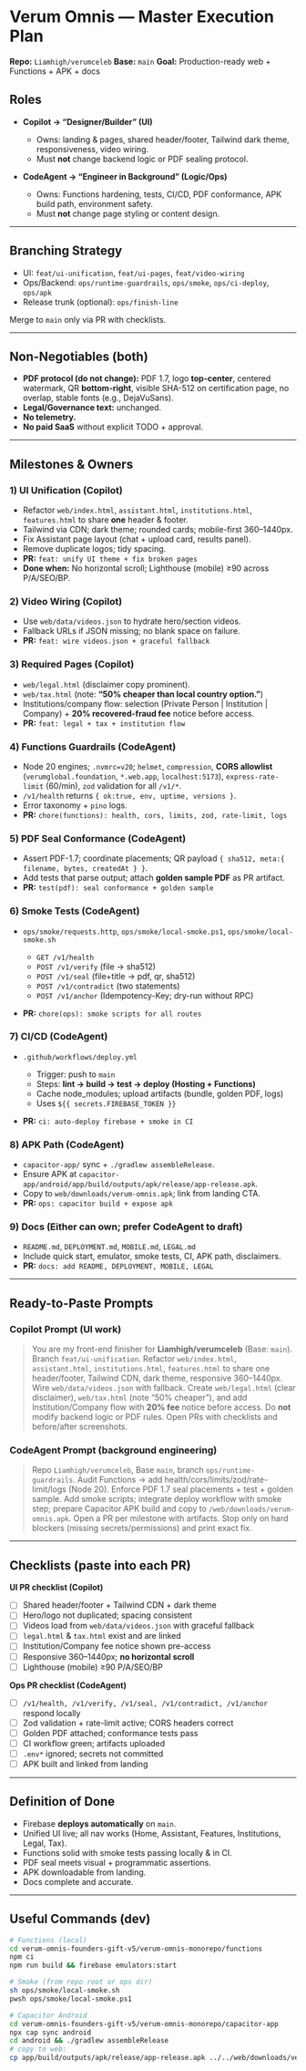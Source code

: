 # Verum Omnis — Master Execution Plan

**Repo:** `Liamhigh/verumceleb`
**Base:** `main`
**Goal:** Production-ready web + Functions + APK + docs

## Roles

* **Copilot → “Designer/Builder” (UI)**

  * Owns: landing & pages, shared header/footer, Tailwind dark theme, responsiveness, video wiring.
  * Must **not** change backend logic or PDF sealing protocol.

* **CodeAgent → “Engineer in Background” (Logic/Ops)**

  * Owns: Functions hardening, tests, CI/CD, PDF conformance, APK build path, environment safety.
  * Must **not** change page styling or content design.

---

## Branching Strategy

* UI: `feat/ui-unification`, `feat/ui-pages`, `feat/video-wiring`
* Ops/Backend: `ops/runtime-guardrails`, `ops/smoke`, `ops/ci-deploy`, `ops/apk`
* Release trunk (optional): `ops/finish-line`

Merge to `main` only via PR with checklists.

---

## Non-Negotiables (both)

* **PDF protocol (do not change):** PDF 1.7, logo **top-center**, centered watermark, QR **bottom-right**, visible SHA-512 on certification page, no overlap, stable fonts (e.g., DejaVuSans).
* **Legal/Governance text:** unchanged.
* **No telemetry.**
* **No paid SaaS** without explicit TODO + approval.

---

## Milestones & Owners

### 1) UI Unification (Copilot)

* Refactor `web/index.html`, `assistant.html`, `institutions.html`, `features.html` to share **one** header & footer.
* Tailwind via CDN; dark theme; rounded cards; mobile-first 360–1440px.
* Fix Assistant page layout (chat + upload card, results panel).
* Remove duplicate logos; tidy spacing.
* **PR:** `feat: unify UI theme + fix broken pages`
* **Done when:** No horizontal scroll; Lighthouse (mobile) ≥90 across P/A/SEO/BP.

### 2) Video Wiring (Copilot)

* Use `web/data/videos.json` to hydrate hero/section videos.
* Fallback URLs if JSON missing; no blank space on failure.
* **PR:** `feat: wire videos.json + graceful fallback`

### 3) Required Pages (Copilot)

* `web/legal.html` (disclaimer copy prominent).
* `web/tax.html` (note: **“50% cheaper than local country option.”**)
* Institutions/company flow: selection (Private Person | Institution | Company) + **20% recovered-fraud fee** notice before access.
* **PR:** `feat: legal + tax + institution flow`

### 4) Functions Guardrails (CodeAgent)

* Node 20 engines; `.nvmrc=v20`; `helmet`, `compression`, **CORS allowlist** (`verumglobal.foundation`, `*.web.app`, `localhost:5173`), `express-rate-limit` (60/min), `zod` validation for all `/v1/*`.
* `/v1/health` returns `{ ok:true, env, uptime, versions }`.
* Error taxonomy + `pino` logs.
* **PR:** `chore(functions): health, cors, limits, zod, rate-limit, logs`

### 5) PDF Seal Conformance (CodeAgent)

* Assert PDF-1.7; coordinate placements; QR payload `{ sha512, meta:{ filename, bytes, createdAt } }`.
* Add tests that parse output; attach **golden sample PDF** as PR artifact.
* **PR:** `test(pdf): seal conformance + golden sample`

### 6) Smoke Tests (CodeAgent)

* `ops/smoke/requests.http`, `ops/smoke/local-smoke.ps1`, `ops/smoke/local-smoke.sh`

  * `GET /v1/health`
  * `POST /v1/verify` (file → sha512)
  * `POST /v1/seal` (file+title → pdf, qr, sha512)
  * `POST /v1/contradict` (two statements)
  * `POST /v1/anchor` (Idempotency-Key; dry-run without RPC)
* **PR:** `chore(ops): smoke scripts for all routes`

### 7) CI/CD (CodeAgent)

* `.github/workflows/deploy.yml`

  * Trigger: push to `main`
  * Steps: **lint → build → test → deploy (Hosting + Functions)**
  * Cache node_modules; upload artifacts (bundle, golden PDF, logs)
  * Uses `${{ secrets.FIREBASE_TOKEN }}`
* **PR:** `ci: auto-deploy firebase + smoke in CI`

### 8) APK Path (CodeAgent)

* `capacitor-app/` sync + `./gradlew assembleRelease`.
* Ensure APK at `capacitor-app/android/app/build/outputs/apk/release/app-release.apk`.
* Copy to `web/downloads/verum-omnis.apk`; link from landing CTA.
* **PR:** `ops: capacitor build + expose apk`

### 9) Docs (Either can own; prefer CodeAgent to draft)

* `README.md`, `DEPLOYMENT.md`, `MOBILE.md`, `LEGAL.md`
* Include quick start, emulator, smoke tests, CI, APK path, disclaimers.
* **PR:** `docs: add README, DEPLOYMENT, MOBILE, LEGAL`

---

## Ready-to-Paste Prompts

### Copilot Prompt (UI work)

> You are my front-end finisher for **Liamhigh/verumceleb** (Base: `main`).
> Branch `feat/ui-unification`. Refactor `web/index.html`, `assistant.html`, `institutions.html`, `features.html` to share one header/footer, Tailwind CDN, dark theme, responsive 360–1440px. Wire `web/data/videos.json` with fallback. Create `web/legal.html` (clear disclaimer), `web/tax.html` (note “50% cheaper”), and add Institution/Company flow with **20% fee** notice before access. Do **not** modify backend logic or PDF rules. Open PRs with checklists and before/after screenshots.

### CodeAgent Prompt (background engineering)

> Repo `Liamhigh/verumceleb`, Base `main`, branch `ops/runtime-guardrails`.
> Audit Functions → add health/cors/limits/zod/rate-limit/logs (Node 20). Enforce PDF 1.7 seal placements + test + golden sample. Add smoke scripts; integrate deploy workflow with smoke step; prepare Capacitor APK build and copy to `/web/downloads/verum-omnis.apk`. Open a PR per milestone with artifacts. Stop only on hard blockers (missing secrets/permissions) and print exact fix.

---

## Checklists (paste into each PR)

**UI PR checklist (Copilot)**

* [ ] Shared header/footer + Tailwind CDN + dark theme
* [ ] Hero/logo not duplicated; spacing consistent
* [ ] Videos load from `web/data/videos.json` with graceful fallback
* [ ] `legal.html` & `tax.html` exist and are linked
* [ ] Institution/Company fee notice shown pre-access
* [ ] Responsive 360–1440px; **no horizontal scroll**
* [ ] Lighthouse (mobile) ≥90 P/A/SEO/BP

**Ops PR checklist (CodeAgent)**

* [ ] `/v1/health, /v1/verify, /v1/seal, /v1/contradict, /v1/anchor` respond locally
* [ ] Zod validation + rate-limit active; CORS headers correct
* [ ] Golden PDF attached; conformance tests pass
* [ ] CI workflow green; artifacts uploaded
* [ ] `.env*` ignored; secrets not committed
* [ ] APK built and linked from landing

---

## Definition of Done

* Firebase **deploys automatically** on `main`.
* Unified UI live; all nav works (Home, Assistant, Features, Institutions, Legal, Tax).
* Functions solid with smoke tests passing locally & in CI.
* PDF seal meets visual + programmatic assertions.
* APK downloadable from landing.
* Docs complete and accurate.

---

## Useful Commands (dev)

```bash
# Functions (local)
cd verum-omnis-founders-gift-v5/verum-omnis-monorepo/functions
npm ci
npm run build && firebase emulators:start

# Smoke (from repo root or ops dir)
sh ops/smoke/local-smoke.sh
pwsh ops/smoke/local-smoke.ps1
```

```bash
# Capacitor Android
cd verum-omnis-founders-gift-v5/verum-omnis-monorepo/capacitor-app
npx cap sync android
cd android && ./gradlew assembleRelease
# copy to web:
cp app/build/outputs/apk/release/app-release.apk ../../web/downloads/verum-omnis.apk
```
